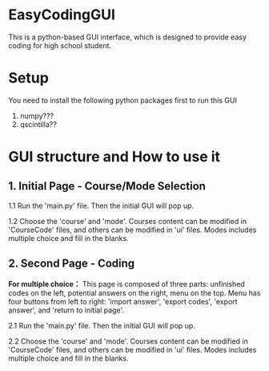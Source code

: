 # EasyCodingGUI
This is a python-based GUI interface, which is designed to provide easy coding for high school student.

# Setup
You need to install the following python packages first to run this GUI
1. numpy???
2. qscintilla??
  

# GUI structure and How to use it
  ## 1. Initial Page - Course/Mode Selection
1.1 Run the 'main.py' file. Then the initial GUI will pop up.

1.2 Choose the 'course' and 'mode'. Courses content can be modified in 'CourseCode' files, and others can be modified in 'ui' files. Modes includes multiple choice and fill in the blanks.


  ## 2. Second Page - Coding 
**For multiple choice：**
This page is composed of three parts: unfinished codes on the left, potential answers on the right, menu on the top. Menu has four buttons from left to right: 'import answer', 'export codes', 'export answer', and 'return to initial page'.

2.1 Run the 'main.py' file. Then the initial GUI will pop up.

2.2 Choose the 'course' and 'mode'. Courses content can be modified in 'CourseCode' files, and others can be modified in 'ui' files. Modes includes multiple choice and fill in the blanks.
